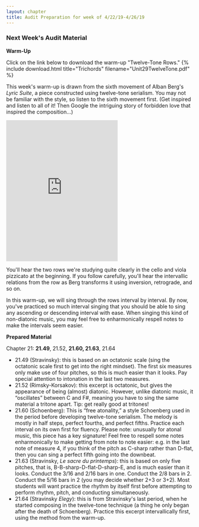```yaml
---
layout: chapter
title: Audit Preparation for week of 4/22/19-4/26/19
---
```


### Next Week's Audit Material

**Warm-Up**

Click on the link below to download the warm-up "Twelve-Tone Rows."
{% include download.html title="Trichords" filename="Unit29TwelveTone.pdf" %}

This week's warm-up is drawn from the sixth movement of Alban Berg's *Lyric Suite*, a piece constructed using twelve-tone serialism. You may not be familiar with the style, so listen to the sixth movement first. (Get inspired and listen to all of it! Then Google the intriguing story of forbidden love that inspired the composition...)

<iframe src="https://open.spotify.com/embed/track/5OmJEteUuPEIxgPf10COzQ" width="300" height="380" frameborder="0" allowtransparency="true" allow="encrypted-media"></iframe>

You'll hear the two rows we're studying quite clearly in the cello and viola pizzicato at the beginning. If you follow carefully, you'll hear the intervallic relations from the row as Berg transforms it using inversion, retrograde, and so on.

In this warm-up, we will sing through the rows interval by interval. By now, you've practiced so much interval singing that you should be able to sing any ascending or descending interval with ease. When singing this kind of non-diatonic music, you may feel free to enharmonically respell notes to make the intervals seem easier.

**Prepared Material**

Chapter 21: **21.49**, 21.52, **21.60, 21.63**, 21.64
- 21.49 (Stravinsky): this is based on an octatonic scale (sing the octatonic scale first to get into the right mindset). The first six measures only make use of four pitches, so this is much easier than it looks. Pay special attention to intonation in the last two measures.
- 21.52 (Rimsky-Korsakov): this excerpt is octatonic, but gives the appearance of being (almost) diatonic. However, unlike diatonic music, it “oscillates” between C and F#, meaning you have to sing the same material a tritone apart. Tip: get really good at tritones!
- 21.60 (Schoenberg): This is “free atonality,” a style Schoenberg used in the period before developing twelve-tone serialism. The melody is mostly in half steps, perfect fourths, and perfect fifths. Practice each interval on its own first for fluency. Please note: unusually for atonal music, this piece has a key signature! Feel free to respell some notes enharmonically to make getting from note to note easier: e.g. in the last note of measure 4, if you think of the pitch as C-sharp rather than D-flat, then you can sing a perfect fifth going into the downbeat.
- 21.63 (Stravinsky, *Le sacre du printemps*): this is based on only five pitches, that is, B-B-sharp-D-flat-D-sharp-E, and is much easier than it looks. Conduct the 3/16 and 2/16 bars in one. Conduct the 2/8 bars in 2. Conduct the 5/16 bars in 2 (you may decide whether 2+3 or 3+2). Most students will want practice the rhythm by itself first before attempting to perform rhythm, pitch, and conducting simultaneously.
- 21.64 (Stravinsky *Elegy*): this is from Stravinsky's last period, when he started composing in the twelve-tone technique (a thing he only began after the death of Schoenberg). Practice this excerpt intervallically first, using the method from the warm-up.
